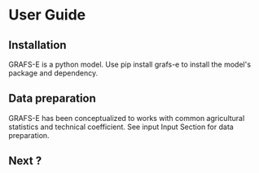 # User Guide

## Installation

GRAFS-E is a python model.
Use pip install grafs-e to install the model's package and dependency.

## Data preparation

GRAFS-E has been conceptualized to works with common agricultural statistics and technical coefficient. See input Input Section for data preparation.

## Next ?